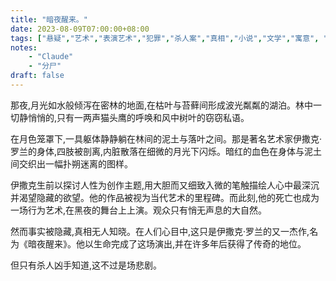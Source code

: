 ```yaml
---
title: "暗夜醒来。"
date: 2023-08-09T07:00:00+08:00
tags: ["悬疑","艺术","表演艺术","犯罪","杀人案","真相","小说","文学","寓意", "Claude"]
notes:
    - "Claude"
    - "分尸"
draft: false
---
```


那夜,月光如水般倾泻在密林的地面,在枯叶与苔藓间形成波光粼粼的湖泊。林中一切静悄悄的,只有一两声猫头鹰的呼唤和风中树叶的窃窃私语。

在月色笼罩下,一具躯体静静躺在林间的泥土与落叶之间。那是著名艺术家伊撒克·罗兰的身体,四肢被剖离,内脏散落在细微的月光下闪烁。暗红的血色在身体与泥土间交织出一幅扑朔迷离的图样。

伊撒克生前以探讨人性为创作主题,用大胆而又细致入微的笔触描绘人心中最深沉并渴望隐藏的欲望。他的作品被视为当代艺术的里程碑。而此刻,他的死亡也成为一场行为艺术,在黑夜的舞台上上演。观众只有悄无声息的大自然。

然而事实被隐藏,真相无人知晓。在人们心目中,这只是伊撒克·罗兰的又一杰作,名为《暗夜醒来》。他以生命完成了这场演出,并在许多年后获得了传奇的地位。

但只有杀人凶手知道,这不过是场悲剧。